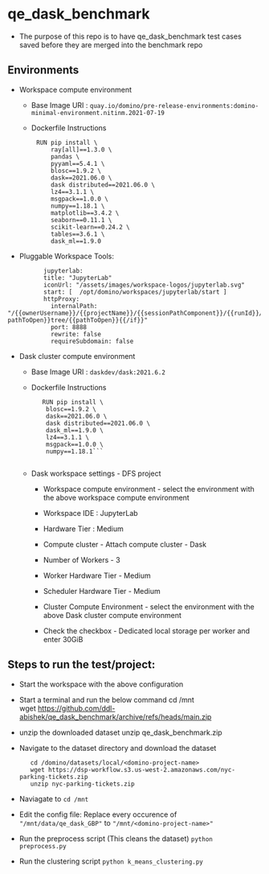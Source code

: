 # qe_dask_benchmark

 - The purpose of this repo is to have qe_dask_benchmark test cases saved before they are merged into the benchmark repo

  ## Environments
 - Workspace compute environment
  	 - Base Image URI : ```quay.io/domino/pre-release-environments:domino-minimal-environment.nitinm.2021-07-19``` 

  	 - Dockerfile Instructions
```
  	 	RUN pip install \
  	 		ray[all]==1.3.0 \   
  	 		pandas \   
  	 		pyyaml==5.4.1 \   
  	 		blosc==1.9.2 \
  	 		dask==2021.06.0 \
  	 		dask distributed==2021.06.0 \
  	 		lz4==3.1.1 \
  	 		msgpack==1.0.0 \
  	 		numpy==1.18.1 \
  	 		matplotlib==3.4.2 \
  	 		seaborn==0.11.1 \
  	 		scikit-learn==0.24.2 \
  	 		tables==3.6.1 \
  	 		dask_ml==1.9.0
```

 - Pluggable Workspace Tools:
```
		  jupyterlab:
		  title: "JupyterLab"
		  iconUrl: "/assets/images/workspace-logos/jupyterlab.svg"
		  start: [  /opt/domino/workspaces/jupyterlab/start ]
		  httpProxy:
		    internalPath: "/{{ownerUsername}}/{{projectName}}/{{sessionPathComponent}}/{{runId}}/{{#if pathToOpen}}tree/{{pathToOpen}}{{/if}}"
		    port: 8888
		    rewrite: false
		    requireSubdomain: false
```


 - Dask cluster compute environment
  	 	
   - Base Image URI : ```daskdev/dask:2021.6.2```

   - Dockerfile Instructions
  	 	```
  	 	   RUN pip install \
  	 	    blosc==1.9.2 \
		    dask==2021.06.0 \
		    dask distributed==2021.06.0 \
		    dask_ml==1.9.0 \
		    lz4==3.1.1 \
		    msgpack==1.0.0 \
		    numpy==1.18.1```


   - Dask workspace settings - DFS project
     - Workspace compute environment - select the environment with the above workspace compute environment
     - Workspace IDE : JupyterLab
     - Hardware Tier : Medium

     - Compute cluster - Attach compute cluster - Dask 
     - Number of Workers - 3
     - Worker Hardware Tier - Medium
     - Scheduler Hardware Tier - Medium
     - Cluster Compute Environment - select the environment with the above Dask cluster compute environment

     - Check the checkbox - Dedicated local storage per worker and enter 30GiB

 ## Steps to run the test/project:

  - Start the workspace with the above configuration
  - Start a terminal and run the below command
		cd /mnt  
		wget https://github.com/ddl-abishek/qe_dask_benchmark/archive/refs/heads/main.zip

  - unzip the downloaded dataset
		unzip qe_dask_benchmark.zip

  - Navigate to the dataset directory and download the dataset

  		   cd /domino/datasets/local/<domino-project-name>
  		   wget https://dsp-workflow.s3.us-west-2.amazonaws.com/nyc-parking-tickets.zip
  		   unzip nyc-parking-tickets.zip

  - Naviagate to 
  		```cd /mnt```

  - Edit the config file:
  		Replace every occurence of ```"/mnt/data/qe_dask_GBP"``` to ```"/mnt/<domino-project-name>"```

  - Run the preprocess script (This cleans the dataset)
  		```python preprocess.py```

  - Run the clustering script
  		```python k_means_clustering.py```
